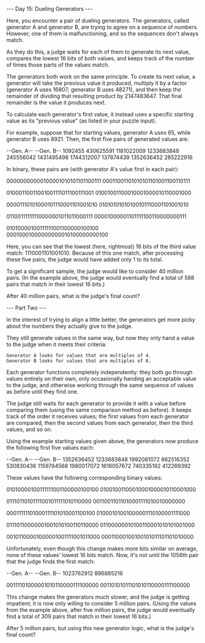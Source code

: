 --- Day 15: Dueling Generators ---

Here, you encounter a pair of dueling generators. The generators, called 
generator A and generator B, are trying to agree on a sequence of numbers. 
However, one of them is malfunctioning, and so the sequences don't always match.

As they do this, a judge waits for each of them to generate its next value, 
compares the lowest 16 bits of both values, and keeps track of the number of 
times those parts of the values match.

The generators both work on the same principle. To create its next value, a 
generator will take the previous value it produced, multiply it by a factor 
(generator A uses 16807; generator B uses 48271), and then keep the remainder 
of dividing that resulting product by 2147483647. That final remainder is the 
value it produces next.

To calculate each generator's first value, it instead uses a specific starting 
value as its "previous value" (as listed in your puzzle input).

For example, suppose that for starting values, generator A uses 65, while 
generator B uses 8921. Then, the first five pairs of generated values are:

--Gen. A--  --Gen. B--
   1092455   430625591
1181022009  1233683848
 245556042  1431495498
1744312007   137874439
1352636452   285222916

In binary, these pairs are (with generator A's value first in each pair):

00000000000100001010101101100111
00011001101010101101001100110111

01000110011001001111011100111001
01001001100010001000010110001000

00001110101000101110001101001010
01010101010100101110001101001010

01100111111110000001011011000111
00001000001101111100110000000111

01010000100111111001100000100100
00010001000000000010100000000100

Here, you can see that the lowest (here, rightmost) 16 bits of the third value 
match: 1110001101001010. Because of this one match, after processing these five
 pairs, the judge would have added only 1 to its total.

To get a significant sample, the judge would like to consider 40 million pairs. 
(In the example above, the judge would eventually find a total of 588 pairs that
match in their lowest 16 bits.)

After 40 million pairs, what is the judge's final count?

--- Part Two ---

In the interest of trying to align a little better, the generators get more 
picky about the numbers they actually give to the judge.

They still generate values in the same way, but now they only hand a value to 
the judge when it meets their criteria:

    Generator A looks for values that are multiples of 4.
    Generator B looks for values that are multiples of 8.

Each generator functions completely independently: they both go through values
entirely on their own, only occasionally handing an acceptable value to the 
judge, and otherwise working through the same sequence of values as before 
until they find one.

The judge still waits for each generator to provide it with a value before 
comparing them (using the same comparison method as before). It keeps track of 
the order it receives values; the first values from each generator are compared,
then the second values from each generator, then the third values, and so on.

Using the example starting values given above, the generators now produce the
following first five values each:

--Gen. A--  --Gen. B--
1352636452  1233683848
1992081072   862516352
 530830436  1159784568
1980017072  1616057672
 740335192   412269392

These values have the following corresponding binary values:

01010000100111111001100000100100
01001001100010001000010110001000

01110110101111001011111010110000
00110011011010001111010010000000

00011111101000111101010001100100
01000101001000001110100001111000

01110110000001001010100110110000
01100000010100110001010101001000

00101100001000001001111001011000
00011000100100101011101101010000

Unfortunately, even though this change makes more bits similar on average, 
none of these values' lowest 16 bits match. Now, it's not until the 1056th pair 
that the judge finds the first match:

--Gen. A--  --Gen. B--
1023762912   896885216

00111101000001010110000111100000
00110101011101010110000111100000

This change makes the generators much slower, and the judge is getting 
impatient; it is now only willing to consider 5 million pairs. (Using the values
from the example above, after five million pairs, the judge would eventually 
find a total of 309 pairs that match in their lowest 16 bits.)

After 5 million pairs, but using this new generator logic, what is the judge's 
final count?
